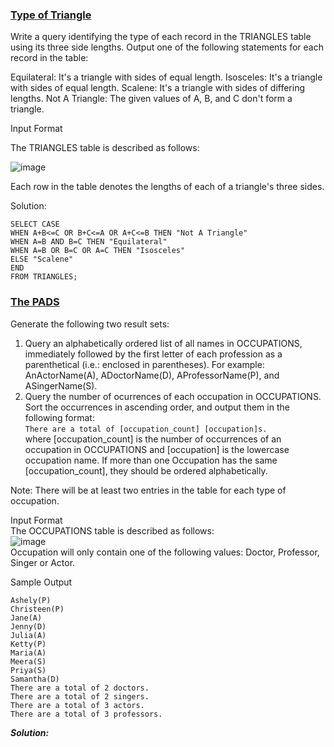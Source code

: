 ### [Type of Triangle](https://www.hackerrank.com/challenges/what-type-of-triangle/problem)
Write a query identifying the type of each record in the TRIANGLES table using its three side lengths. Output one of the following statements for each record in the table:

Equilateral: It's a triangle with  sides of equal length.
Isosceles: It's a triangle with  sides of equal length.
Scalene: It's a triangle with  sides of differing lengths.
Not A Triangle: The given values of A, B, and C don't form a triangle.

Input Format

The TRIANGLES table is described as follows:

![image](https://user-images.githubusercontent.com/104347305/235743862-961af14c-479f-4ebd-9bd8-aabdfd26d812.png)


Each row in the table denotes the lengths of each of a triangle's three sides.

Solution:
```MySQL
SELECT CASE
WHEN A+B<=C OR B+C<=A OR A+C<=B THEN "Not A Triangle"
WHEN A=B AND B=C THEN "Equilateral"
WHEN A=B OR B=C OR A=C THEN "Isosceles"
ELSE "Scalene"
END
FROM TRIANGLES;
```

### [The PADS](https://www.hackerrank.com/challenges/the-pads/problem)
Generate the following two result sets:
1. Query an alphabetically ordered list of all names in OCCUPATIONS, immediately followed by the first letter of each profession as a parenthetical (i.e.: enclosed in parentheses). For example: AnActorName(A), ADoctorName(D), AProfessorName(P), and ASingerName(S).
2. Query the number of ocurrences of each occupation in OCCUPATIONS. Sort the occurrences in ascending order, and output them in the following format:              
``` There are a total of [occupation_count] [occupation]s. ```                                          
where [occupation_count] is the number of occurrences of an occupation in OCCUPATIONS and [occupation] is the lowercase occupation name. If more than one Occupation has the same [occupation_count], they should be ordered alphabetically.

Note: There will be at least two entries in the table for each type of occupation.

Input Format                                    
The OCCUPATIONS table is described as follows:                                                                
![image](https://user-images.githubusercontent.com/104347305/235817923-ad6a87b3-d70c-4194-8beb-8ffb6bffd7b9.png)                                            
Occupation will only contain one of the following values: Doctor, Professor, Singer or Actor. 

Sample Output
```
Ashely(P)
Christeen(P)
Jane(A)
Jenny(D)
Julia(A)
Ketty(P)
Maria(A)
Meera(S)
Priya(S)
Samantha(D)
There are a total of 2 doctors.
There are a total of 2 singers.
There are a total of 3 actors.
There are a total of 3 professors.
```

***Solution:***
```MySQL
```

